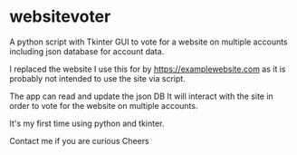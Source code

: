 # websitevoter
A python script with Tkinter GUI to vote for a website on multiple accounts including json database for account data.

I replaced the website I use this for by https://examplewebsite.com as it is probably not intended to use the site via script.

The app can read and update the json DB
It will interact with the site in order to vote for the website on multiple accounts.

It's my first time using python and tkinter.

Contact me if you are curious
Cheers
